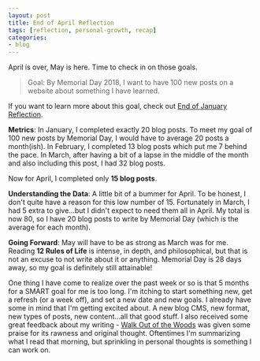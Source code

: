 ```yaml
---
layout: post
title: End of April Reflection
tags: [reflection, personal-growth, recap]
categories:
- blog
---
```


April is over, May is here. Time to check in on those goals.

> Goal: By Memorial Day 2018, I want to have 100 new posts on a website about something I have learned.

If you want to learn more about this goal, check out [End of January Reflection](/blog/2018/01/31/z-month-1-recap.html).

**Metrics**: In January, I completed exactly 20 blog posts. To meet my goal of 100 new posts by Memorial Day, I would have to average 20 posts a month(ish). In February, I completed 13 blog posts which put me 7 behind the pace. In March, after having a bit of a lapse in the middle of the month and also including this post, I had 32 blog posts. 

Now for April, I completed only **15 blog posts**.

**Understanding the Data**: A little bit of a bummer for April. To be honest, I don't quite have a reason for this low number of 15. Fortunately in March, I had 5 extra to give...but I didn't expect to need them all in April. My total is now 80, so I have 20 blog posts to write by Memorial Day (which is the average for each month).

**Going Forward**: May will have to be as strong as March was for me. Reading **12 Rules of Life** is intense, in depth, and philosophical, but that is not an excuse to not write about it or anything. Memorial Day is 28 days away, so my goal is definitely still attainable!

One thing I have come to realize over the past week or so is that 5 months for a SMART goal for me is too long. I'm itching to start something new, get a refresh (or a week off), and set a new date and new goals. I already have some in mind that I'm getting excited about. A new blog CMS, new format, new types of posts, new content...all that good stuff. I also received some great feedback about my writing - [Walk Out of the Woods](/blog/2018/04/28/walk-out-of-woods) was given some praise for its rawness and original thought. Oftentimes I'm summarizing what I read that morning, but sprinkling in personal thoughts is something I can work on. 

